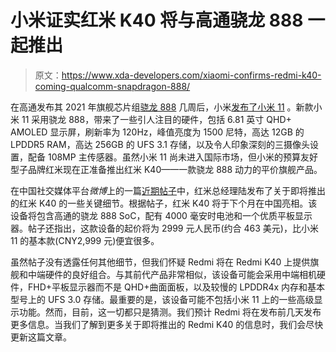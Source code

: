 # 小米证实红米 K40 将与高通骁龙 888 一起推出

> 原文：<https://www.xda-developers.com/xiaomi-confirms-redmi-k40-coming-qualcomm-snapdragon-888/>

在高通发布其 2021 年旗舰芯片组[骁龙 888](https://www.xda-developers.com/tag/qualcomm-snapdragon-888/) 几周后，小米[发布了小米 11](https://www.xda-developers.com/xiaomi-mi-11-flagship-5g-launch-china-qualcomm-snapdragon-888/) 。新款小米 11 采用骁龙 888，带来了一些引人注目的硬件，包括 6.81 英寸 QHD+ AMOLED 显示屏，刷新率为 120Hz，峰值亮度为 1500 尼特，高达 12GB 的 LPDDR5 RAM，高达 256GB 的 UFS 3.1 存储，以及令人印象深刻的三摄像头设置，配备 108MP 主传感器。虽然小米 11 尚未进入国际市场，但小米的预算友好型子品牌红米现在正准备推出红米 K40——一款骁龙 888 动力的平价旗舰产品。

在中国社交媒体平台*微博*上的一篇[近期帖子](http://weibointl.api.weibo.com/share/195276994.html?weibo_id=4592187415992584)中，红米总经理陆发布了关于即将推出的红米 K40 的一些关键细节。根据帖子，红米 K40 将于下个月在中国亮相。该设备将包含高通的骁龙 888 SoC，配有 4000 毫安时电池和一个优质平板显示器。帖子还指出，这款设备的起价将为 2999 元人民币(约合 463 美元)，比小米 11 的基本款(CNY2,999 元)便宜很多。

虽然帖子没有透露任何其他细节，但我们怀疑 Redmi 将在 Redmi K40 上提供旗舰和中端硬件的良好组合。与其前代产品非常相似，该设备可能会采用中端相机硬件，FHD+平板显示器而不是 QHD+曲面面板，以及较慢的 LPDDR4x 内存和基本型号上的 UFS 3.0 存储。最重要的是，该设备可能不包括小米 11 上的一些高级显示功能。然而，目前，这一切都只是猜测。我们预计 Redmi 将在发布前几天发布更多信息。当我们了解到更多关于即将推出的 Redmi K40 的信息时，我们会尽快更新这篇文章。